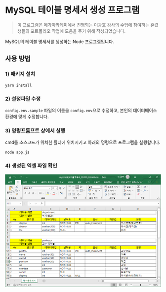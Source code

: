 # MySQL 테이블 명세서 생성 프로그램


> 이 프로그램은 메가아카데미에서 진행되는 이광호 강사의 수업에 참여하는 훈련생들의 포트폴리오 작업에 도움을 주기 위해 작성되었습니다.

MySQL의 테이블 명세서를 생성하는 Node 프로그램입니다.

## 사용 방법

### 1) 패키지 설치

```shell
yarn install
```

### 2) 설정파일 수정

`config.env.sample` 파일의 이름을 `config.env`으로 수정하고, 본인의 데이터베이스 환경에 맞게 수정합니다.

### 3) 명령프롬프트 상에서 실행

cmd를 소스코드가 위치한 폴더에 위치시키고 아래의 명령으로 프로그램을 실행합니다.

```
node app.js
```

### 4) 생성된 엑셀 파일 확인

![res/result.png](res/result.png)
